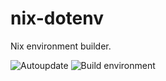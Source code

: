 # nix-dotenv
Nix environment builder.

![Autoupdate](https://github.com/miuirussia/nix-dotenv/workflows/Autoupdate/badge.svg) ![Build environment](https://github.com/miuirussia/nix-dotenv/workflows/Build%20environment/badge.svg)
